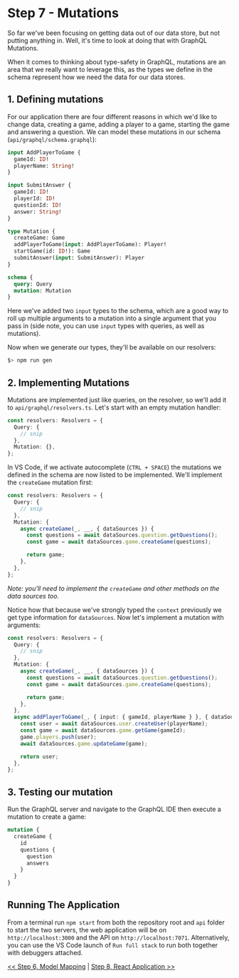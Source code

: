 # Step 7 - Mutations

So far we've been focusing on getting data out of our data store, but not putting anything in. Well, it's time to look at doing that with GraphQL Mutations.

When it comes to thinking about type-safety in GraphQL, mutations are an area that we really want to leverage this, as the types we define in the schema represent how we need the data for our data stores.

## 1. Defining mutations

For our application there are four different reasons in which we'd like to change data, creating a game, adding a player to a game, starting the game and answering a question. We can model these mutations in our schema (`api/graphql/schema.graphql`):

```graphql
input AddPlayerToGame {
  gameId: ID!
  playerName: String!
}

input SubmitAnswer {
  gameId: ID!
  playerId: ID!
  questionId: ID!
  answer: String!
}

type Mutation {
  createGame: Game
  addPlayerToGame(input: AddPlayerToGame): Player!
  startGame(id: ID!): Game
  submitAnswer(input: SubmitAnswer): Player
}

schema {
  query: Query
  mutation: Mutation
}
```

Here we've added two `input` types to the schema, which are a good way to roll up multiple arguments to a mutation into a single argument that you pass in (side note, you can use `input` types with queries, as well as mutations).

Now when we generate our types, they'll be available on our resolvers:

```bash
$> npm run gen
```

## 2. Implementing Mutations

Mutations are implemented just like queries, on the resolver, so we'll add it to `api/graphql/resolvers.ts`. Let's start with an empty mutation handler:

```typescript
const resolvers: Resolvers = {
  Query: {
    // snip
  },
  Mutation: {},
};
```

In VS Code, if we activate autocomplete (`CTRL + SPACE`) the mutations we defined in the schema are now listed to be implemented. We'll implement the `createGame` mutation first:

```typescript
const resolvers: Resolvers = {
  Query: {
    // snip
  },
  Mutation: {
    async createGame(_, __, { dataSources }) {
      const questions = await dataSources.question.getQuestions();
      const game = await dataSources.game.createGame(questions);

      return game;
    },
  },
};
```

_Note: you'll need to implement the `createGame` and other methods on the data sources too._

Notice how that because we've strongly typed the `context` previously we get type information for `dataSources`. Now let's implement a mutation with arguments:

```typescript
const resolvers: Resolvers = {
  Query: {
    // snip
  },
  Mutation: {
    async createGame(_, __, { dataSources }) {
      const questions = await dataSources.question.getQuestions();
      const game = await dataSources.game.createGame(questions);

      return game;
    },
  },
  async addPlayerToGame(_, { input: { gameId, playerName } }, { dataSources }) {
    const user = await dataSources.user.createUser(playerName);
    const game = await dataSources.game.getGame(gameId);
    game.players.push(user);
    await dataSources.game.updateGame(game);

    return user;
  },
};
```

## 3. Testing our mutation

Run the GraphQL server and navigate to the GraphQL IDE then execute a mutation to create a game:

```graphql
mutation {
  createGame {
    id
    questions {
      question
      answers
    }
  }
}
```

## Running The Application

From a terminal run `npm start` from both the repository root and `api` folder to start the two servers, the web application will be on `http://localhost:3000` and the API on `http://localhost:7071`. Alternatively, you can use the VS Code launch of `Run full stack` to run both together with debuggers attached.

[<< Step 6, Model Mapping](../06-model-mapping) | [Step 8, React Application >>](../08-react-app)
